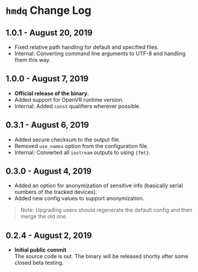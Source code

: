 # `hmdq` Change Log

## 1.0.1 - August 20, 2019
* Fixed relative path handling for default and specified files.
* Internal: Converting command line arguments to UTF-8 and handling them this way.

## 1.0.0 - August 7, 2019
* **Official release of the binary.**
* Added support for OpenVR runtime version.
* Internal: Added `const` qualifiers wherever possible.

## 0.3.1 - August 6, 2019
* Added secure checksum to the output file.
* Removed `use_names` option from the configuration file.
* Internal: Converted all `iostream` outputs to using `{fmt}`.

## 0.3.0 - August 4, 2019
* Added an option for anonymization of sensitive info (basically serial numbers of the tracked devices).
* Added new config values to support anonymization.

>Note: Upgrading users should regenerate the default config and then merge the old one.

## 0.2.4 - August 2, 2019
* **Initial public commit**  
The source code is out. The binary will be released shortly after some closed beta testing.